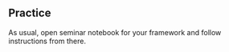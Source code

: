 

## Practice

As usual, open seminar notebook for your framework and follow instructions from there.
